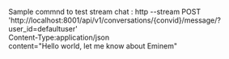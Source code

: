 Sample commnd to test stream chat : 
    http --stream POST 'http://localhost:8001/api/v1/conversations/{convid}/message/?user_id=defaultuser' \
    Content-Type:application/json \
    content="Hello world, let me know about Eminem"